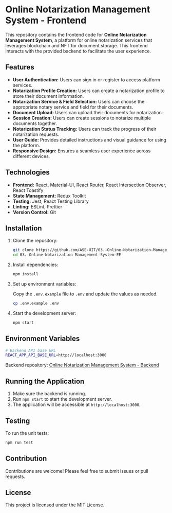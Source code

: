 # Online Notarization Management System - Frontend

This repository contains the frontend code for **Online Notarization Management System**, a platform for online notarization services that leverages blockchain and NFT for document storage. This frontend interacts with the provided backend to facilitate the user experience.

## Features

- **User Authentication:** Users can sign in or register to access platform services.
- **Notarization Profile Creation:** Users can create a notarization profile to store their document information.
- **Notarization Service & Field Selection:** Users can choose the appropriate notary service and field for their documents.
- **Document Upload:** Users can upload their documents for notarization.
- **Session Creation:** Users can create sessions to notarize multiple documents together.
- **Notarization Status Tracking:** Users can track the progress of their notarization requests.
- **User Guide:** Provides detailed instructions and visual guidance for using the platform.
- **Responsive Design:** Ensures a seamless user experience across different devices.

## Technologies

- **Frontend:** React, Material-UI, React Router, React Intersection Observer, React Toastify
- **State Management:** Redux Toolkit
- **Testing:** Jest, React Testing Library
- **Linting:** ESLint, Prettier
- **Version Control:** Git

## Installation

1. Clone the repository:

   ```bash
   git clone https://github.com/ASE-UIT/03.-Online-Notarization-Management-System-FE.git
   cd 03.-Online-Notarization-Management-System-FE
   ```

2. Install dependencies:

   ```bash
   npm install
   ```

3. Set up environment variables:

   Copy the `.env.example` file to `.env` and update the values as needed.

   ```bash
   cp .env.example .env
   ```

4. Start the development server:

   ```bash
   npm start
   ```

## Environment Variables

```bash
# Backend API base URL
REACT_APP_API_BASE_URL=http://localhost:3000
```
Backend repository: [Online Notarization Management System - Backend](https://github.com/ASE-UIT/03.-Online-Notarization-Management-System-BE)

## Running the Application

1. Make sure the backend is running.
2. Run `npm start` to start the development server.
3. The application will be accessible at `http://localhost:3000`.

## Testing

To run the unit tests:

```bash
npm run test
```

## Contribution

Contributions are welcome! Please feel free to submit issues or pull requests.

## License

This project is licensed under the MIT License.

